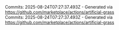 Commits: 2025-08-24T07:27:37.493Z - Generated via https://github.com/marketplace/actions/artificial-grass
<br>
Commits: 2025-08-24T07:27:37.493Z - Generated via https://github.com/marketplace/actions/artificial-grass
<br>
